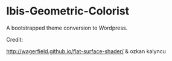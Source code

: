 Ibis-Geometric-Colorist
=======================

A bootstrapped theme conversion to Wordpress.

Credit:

http://wagerfield.github.io/flat-surface-shader/
&
ozkan kalyncu 
